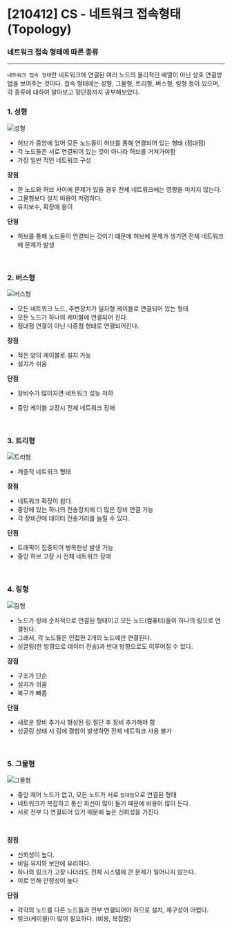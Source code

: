 # [210412] CS - 네트워크 접속형태(Topology)

###  네트워크 접속 형태에 따른 종류

---

`네트워크 접속 형태`란 네트워크에 연결된 여러 노드의 물리적인 배열이 아닌 상호 연결방법을 보여주는 것이다.
접속 형태에는 성형, 그물형, 트리형, 버스형, 링형 등이 있으며, 각 종류에 대하여 알아보고 장단점까지 공부해보았다.



### 1. 성형

![성형](https://user-images.githubusercontent.com/64825713/114406939-e57caf00-9be2-11eb-967e-8d23b48ef063.png)

- 허브가 중앙에 있어 모든 노드들이 허브를 통해 연결되어 있는 형태 (점대점)
- 각 노드들은 서로 연결되어 있는 것이 아니라 허브를 거쳐가야함
- 가장 일반 적인 네트워크 구성



**장점**

- 한 노드와 허브 사이에 문제가 있을 경우 전체 네트워크에는 영향을 미치지 않는다.
- 그물형보다 설치 비용이 저렴하다.
- 유지보수, 확장에 용이



**단점**

- 허브를 통해 노드들이 연결되는 것이기 떄문에 허브에 문제가 생기면 전체 네트워크에 문제가 발생

<br>

### 2. 버스형

![버스형](https://user-images.githubusercontent.com/64825713/114406970-eca3bd00-9be2-11eb-8282-048d8ab80b33.png)

- 모든 네트워크 노드, 주변장치가 일자형 케이블로 연결되어 있는 형태
- 모든 노드가 하나의 케이블에 연결되어 진다.
- 점대점 연결이 아닌 다중점 형태로  연결되어진다.



**장점**

- 적은 양의 케이블로 설치 가능
- 설치가 쉬움



**단점**

- 장비수가 많아지면 네트워크 성능 저하

- 중앙 케이블 고장시 전체 네트워크 장애

  

<br>

### 3. 트리형

![트리형](https://user-images.githubusercontent.com/64825713/114406882-dac21a00-9be2-11eb-99a0-0ba6307e1c08.png)

- 계층적 네트워크 형태



**장점**

- 네트워크 확장이 쉽다.
- 중앙에 있는 하나의 전송장치에 더 많은 장비 연결 가능
- 각 장비간에 데이터 전송거리를 늘릴 수 있다.



**단점**

- 트래픽이 집중되어 병목현상 발생 가능
- 중앙 허브 고장 시 전체 네트워크 장애

<br>

### 4. 링형

![링형](https://user-images.githubusercontent.com/64825713/114407012-f4fbf800-9be2-11eb-8e11-6bc74d6a3416.png)

- 노드가 링에 순차적으로 연결된 형태이고 모든 노드(컴퓨터)들이 하나의 링으로 연결된다.
- 그래서, 각 노드들은 인접한 2개의 노드에만 연결된다.
- 싱글링(한 방향으로 데이터 전송)과 반대 방향으로도 이루어질 수 있다.



**장점**

- 구조가 단순
- 설치가 쉬움
- 복구가 빠름



**단점**

- 새로운 장비 추가시 형성된 링 절단 후 장비 추가해야 함
- 싱글링 상태 시 링에 결함이 발생하면 전체 네트워크 사용 불가

<br>

### 5. 그물형

![그물형](https://user-images.githubusercontent.com/64825713/114407051-fb8a6f80-9be2-11eb-8f57-5dcd07e7a0db.png)

- 중앙 제어 노드가 없고, 모든 노드가 서로 `점대점`으로 연결된 형태
- 네트워크가 복잡하고 통신 회선이 많이 들기 때문에 비용이 많이 든다.
- 서로 전부 다 연결되어 있기 때문에 높은 신뢰성을 가진다.

<br>

**장점**

- 신뢰성이 높다.
- 비밀 유지와 보안에 유리하다.
- 하나의 링크가 고장 나더라도 전체 시스템에 큰 문제가 일어나지 않는다.
- 이로 인해 안정성이 높다



**단점**

- 각각의 노드를 다른 노드들과 전부 연결되어야 하므로 설치, 재구성이 어렵다.
- 링크(케이블)이 많이 필요하다. (비용, 복잡함)

<br>

